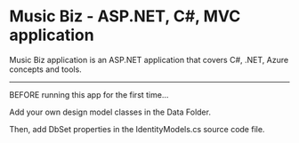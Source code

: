 # Music Biz - ASP.NET, C#, MVC application
Music Biz application is an ASP.NET application that covers C#, .NET, Azure concepts and tools.

---------------------------------------------------------------------------------------------------------     

BEFORE running this app for the first time...

Add your own design model classes in the Data Folder.

Then, add DbSet<TEntity> properties in the 
IdentityModels.cs source code file.

